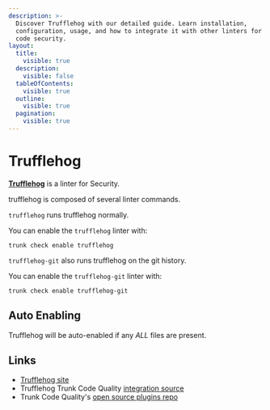 ```yaml
---
description: >-
  Discover Trufflehog with our detailed guide. Learn installation,
  configuration, usage, and how to integrate it with other linters for optimal
  code security.
layout:
  title:
    visible: true
  description:
    visible: false
  tableOfContents:
    visible: true
  outline:
    visible: true
  pagination:
    visible: true
---
```


# Trufflehog

[**Trufflehog**](https://github.com/trufflesecurity/trufflehog) is a linter for Security.

trufflehog is composed of several linter commands.

`trufflehog` runs trufflehog normally.

You can enable the `trufflehog` linter with:

```shell
trunk check enable trufflehog
```

`trufflehog-git` also runs trufflehog on the git history.

You can enable the `trufflehog-git` linter with:

```shell
trunk check enable trufflehog-git
```

## Auto Enabling

Trufflehog will be auto-enabled if any _ALL_ files are present.

## Links

* [Trufflehog site](https://github.com/trufflesecurity/trufflehog)
* Trufflehog Trunk Code Quality [integration source](https://github.com/trunk-io/plugins/tree/main/linters/trufflehog)
* Trunk Code Quality's [open source plugins repo](https://github.com/trunk-io/plugins/tree/main)
